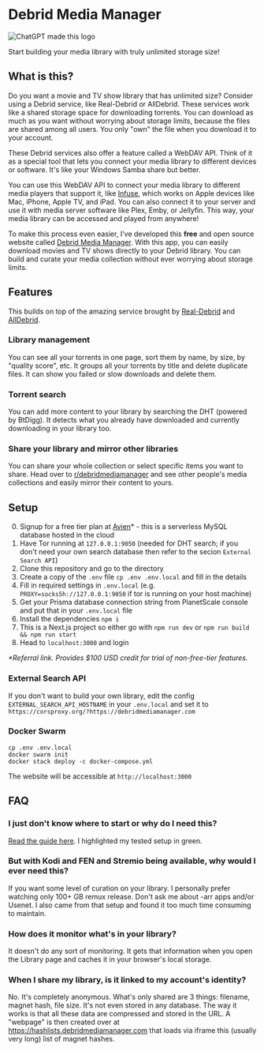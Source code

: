 # Debrid Media Manager

![ChatGPT made this logo](./dmm-logo.svg)

Start building your media library with truly unlimited storage size!

## What is this?

Do you want a movie and TV show library that has unlimited size? Consider using a Debrid service, like Real-Debrid or AllDebrid. These services work like a shared storage space for downloading torrents. You can download as much as you want without worrying about storage limits, because the files are shared among all users. You only "own" the file when you download it to your account.

These Debrid services also offer a feature called a WebDAV API. Think of it as a special tool that lets you connect your media library to different devices or software. It's like your Windows Samba share but better.

You can use this WebDAV API to connect your media library to different media players that support it, like [Infuse](https://firecore.com/infuse), which works on Apple devices like Mac, iPhone, Apple TV, and iPad. You can also connect it to your server and use it with media server software like Plex, Emby, or Jellyfin. This way, your media library can be accessed and played from anywhere!

To make this process even easier, I've developed this **free** and open source website called [Debrid Media Manager](https://debridmediamanager.com/). With this app, you can easily download movies and TV shows directly to your Debrid library. You can build and curate your media collection without ever worrying about storage limits.

## Features

This builds on top of the amazing service brought by [Real-Debrid](http://real-debrid.com/?id=9783846) and [AllDebrid](https://alldebrid.com/?uid=1kk5i&lang=en).

### Library management

You can see all your torrents in one page, sort them by name, by size, by "quality score", etc. It groups all your torrents by title and delete duplicate files. It can show you failed or slow downloads and delete them.

### Torrent search

You can add more content to your library by searching the DHT (powered by BtDigg). It detects what you already have downloaded and currently downloading in your library too.

### Share your library and mirror other libraries

You can share your whole collection or select specific items you want to share. Head over to [r/debridmediamanager](https://www.reddit.com/r/debridmediamanager/) and see other people's media collections and easily mirror their content to yours.

## Setup

0. Signup for a free tier plan at [Avien](https://console.aiven.io/signup?referral_code=y43qqw0jci61b1ahfqo9)* - this is a serverless MySQL database hosted in the cloud
1. Have Tor running at `127.0.0.1:9050` (needed for DHT search; if you don't need your own search database then refer to the secion `External Search API`)
2. Clone this repository and go to the directory
3. Create a copy of the `.env` file `cp .env .env.local` and fill in the details
4. Fill in required settings in `.env.local` (e.g. `PROXY=socks5h://127.0.0.1:9050` if tor is running on your host machine)
5. Get your Prisma database connection string from PlanetScale console and put that in your `.env.local` file
6. Install the dependencies `npm i`
7. This is a Next.js project so either go with `npm run dev` or `npm run build && npm run start`
8. Head to `localhost:3000` and login

_*Referral link. Provides $100 USD credit for trial of non-free-tier features._

### External Search API

If you don't want to build your own library, edit the config `EXTERNAL_SEARCH_API_HOSTNAME` in your `.env.local` and set it to `https://corsproxy.org/?https://debridmediamanager.com`

### Docker Swarm

```shell
cp .env .env.local
docker swarm init
docker stack deploy -c docker-compose.yml
```

The website will be accessible at `http://localhost:3000`

## FAQ

### I just don't know where to start or why do I need this?

[Read the guide here](https://docs.google.com/document/d/13enrfVXcGEEd0Yqb0PBTpGYrIvQpSfeIaAMZ_LiBDzM/edit). I highlighted my tested setup in green.

### But with Kodi and FEN and Stremio being available, why would I ever need this?

If you want some level of curation on your library. I personally prefer watching only 100+ GB remux release. Don't ask me about -arr apps and/or Usenet. I also came from that setup and found it too much time consuming to maintain.

### How does it monitor what's in your library?

It doesn't do any sort of monitoring. It gets that information when you open the Library page and caches it in your browser's local storage.

### When I share my library, is it linked to my account's identity?

No. It's completely anonymous. What's only shared are 3 things: filename, magnet hash, file size. It's not even stored in any database. The way it works is that all these data are compressed and stored in the URL. A "webpage" is then created over at <https://hashlists.debridmediamanager.com> that loads via iframe this (usually very long) list of magnet hashes.
